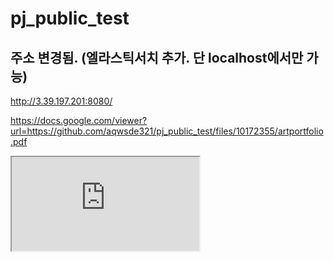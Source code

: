 # pj_public_test

## 주소 변경됨. (엘라스틱서치 추가. 단 localhost에서만 가능)
http://3.39.197.201:8080/

https://docs.google.com/viewer?url=https://github.com/aqwsde321/pj_public_test/files/10172355/artportfolio.pdf


<iframe src="https://github.com/aqwsde321/pj_public_test/files/10172355/artportfolio.pdf"></iframe>
<pdf src="https://github.com/aqwsde321/pj_public_test/files/10172355/artportfolio.pdf">
